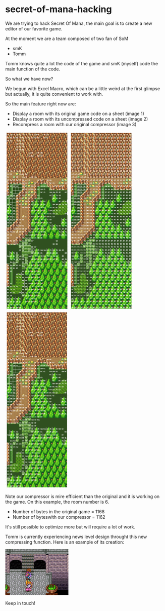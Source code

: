 # secret-of-mana-hacking

We are trying to hack Secret Of Mana, the main goal is to create a new editor of our favorite game.

At the moment we are a team composed of two fan of SoM
  - smK
  - Tomm

Tomm knows quite a lot the code of the game and smK (myself) code the main function of the code.

So what we have now?

We begun with Excel Macro, which can be a little weird at the first glimpse but actually, it is quite convenient to work with.

So the  main feature right now are:

- Display a room with its original game code on a sheet (image 1)
- Display a room with its uncompressed code on a sheet (image 2)
- Recompress a room with our original compressor (image 3)

<img src="/Images%20GitHub/Room6_original_code.png" alt="Image 1" style="width:200px;"/>
<img src="/Images%20GitHub/Room6_uncompressed_code.png" alt="Image 2" style="width:200px;"/>
<img src="/Images%20GitHub/Room6_compressed_code.png" alt="Image 3" style="width:200px;"/>

Note our compressor is mire efficient than the original and it is working on the game.
On this example, the room number is 6.
- Number of bytes in the original game = 1168
- Number of byteswith our compressor = 1162

It's still possible to optimize more but will require a lot of work.

Tomm is currently experiencing news level design throught this new compressing function.
Here is an example of its creation:

<img src="/Images%20GitHub/Tomm_room.png" alt="Tomm Room" style="width:200px;"/>

Keep in touch!
